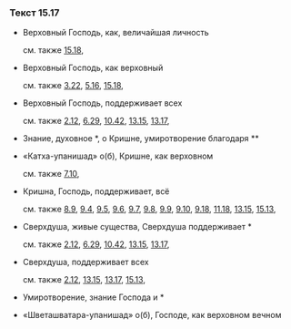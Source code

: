 ### Текст 15.17
	
- Верховный Господь, как, величайшая личность

	см. также  [15.18](../15/1518.md), 
	
- Верховный Господь, как верховный

	см. также  [3.22](../03/0322.md),  [5.16](../05/0516.md),  [15.18](../15/1518.md), 
	
- Верховный Господь, поддерживает всех

	см. также  [2.12](../02/0212.md),  [6.29](../06/0629.md),  [10.42](../10/1042.md),  [13.15](../13/1315.md),  [13.17](../13/1317.md), 
	
- Знание, духовное *, о Кришне, умиротворение благодаря **

	
- «Катха-упанишад» о(б), Кришне, как верховном

	см. также  [7.10](../07/0710.md), 
	
- Кришна, Господь, поддерживает, всё

	см. также  [8.9](../08/0809.md),  [9.4](../09/0904.md),  [9.5](../09/0905.md),  [9.6](../09/0906.md),  [9.7](../09/0907.md),  [9.8](../09/0908.md),  [9.9](../09/0909.md),  [9.10](../09/0910.md),  [9.18](../09/0918.md),  [11.18](../11/1118.md),  [13.15](../13/1315.md),  [15.13](../15/1513.md), 
	
- Сверхдуша, живые существа, Сверхдуша поддерживает *

	см. также  [2.12](../02/0212.md),  [6.29](../06/0629.md),  [10.42](../10/1042.md),  [13.15](../13/1315.md),  [13.17](../13/1317.md), 
	
- Сверхдуша, поддерживает всех

	см. также  [2.12](../02/0212.md),  [13.15](../13/1315.md),  [13.17](../13/1317.md),  [15.13](../15/1513.md), 
	
- Умиротворение, знание Господа и *

	
- «Шветашватара-упанишад» о(б), Господе, как верховном вечном

